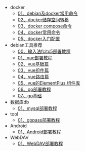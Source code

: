 <!-- _sidebar.md -->

 <!--注意括号里是相对路径-->
* docker
  * [01、debian及docker常用命令](docker/debian_docker.md)
  * [02、docker储存空间转移](docker/docker磁盘空间不足解决办法.md)
  * [03、docker compose命令](docker/docker%20compose命令.md)
  * [04、docker常用命令](docker/docker命令.md)
  * [05、docker入门配置](docker/docker入门.md)
* debian工具推荐
  * [00、输入法fcitx5部署教程](debian/fcitx5.md)
  * [01、vue部署教程](debian/vue.md)
  * [02、vue基础篇](debian/vue-2.md)  
  * [03、vue组件篇](debian/vue-3.md)
  * [04、vue路由篇](debian/vue-4.md)
  * [05、vue的ElementPlus 组件库](debian/vue-5.md)  
  * [06、go部署教程](debian/go.md)  
  * [07、go基础](debian/go-2.md)
* 数据库db
  * [01、mysql部署教程](db/MariaDB.md)
* tool
  * [01、gopass部署教程](tool/tool.md)
* Android
  * [01、Android部署教程](android/SJ.md)
* WebDAV
  * [01、WebDAV部署教程](webdav/webdav.md)
